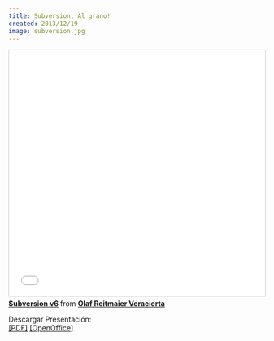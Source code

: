 ```yaml
---
title: Subversion, Al grano!
created: 2013/12/19
image: subversion.jpg
---
```


<div class="text-center">
<iframe src="//www.slideshare.net/slideshow/embed_code/key/DGof4xnjRLZStA" width="595" height="485" frameborder="0" marginwidth="0" marginheight="0" scrolling="no" style="border:1px solid #CCC; border-width:1px; margin-bottom:5px; max-width: 100%;" allowfullscreen> </iframe> <div style="margin-bottom:5px"> <strong> <a href="//www.slideshare.net/olafrv/subversion-v6" title="Subversion v6" target="_blank">Subversion v6</a> </strong> from <strong><a href="https://www.slideshare.net/olafrv" target="_blank">Olaf Reitmaier Veracierta</a></strong> </div>

Descargar Presentación:  
[[PDF]](/pico/assets/wordpress/wp-content/uploads/2013/12/SubversionV6.pdf) [[OpenOffice]](/pico/assets/wordpress/wp-content/uploads/2013/12/SubversionV6.odp)
</div>